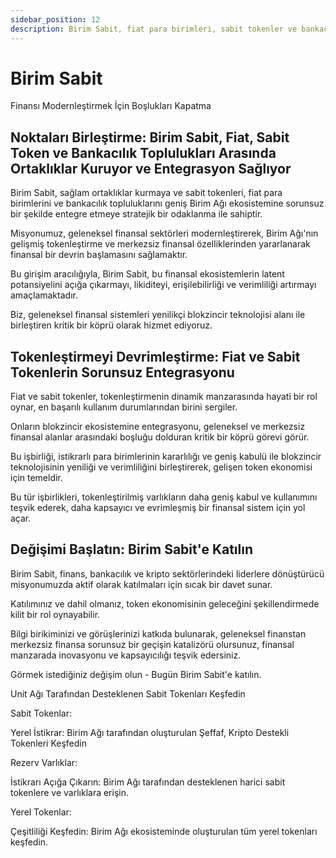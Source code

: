```yaml
---
sidebar_position: 12
description: Birim Sabit, fiat para birimleri, sabit tokenler ve bankacılık toplulukları arasında ortaklıklar kurarak ve entegrasyon sağlayarak finansı modernleştirmek için boşlukları kapatmaya odaklanmıştır.
---
```


# Birim Sabit

Finansı Modernleştirmek İçin Boşlukları Kapatma

## Noktaları Birleştirme: Birim Sabit, Fiat, Sabit Token ve Bankacılık Toplulukları Arasında Ortaklıklar Kuruyor ve Entegrasyon Sağlıyor

Birim Sabit, sağlam ortaklıklar kurmaya ve sabit tokenleri, fiat para birimlerini ve bankacılık topluluklarını geniş Birim Ağı ekosistemine sorunsuz bir şekilde entegre etmeye stratejik bir odaklanma ile sahiptir.

Misyonumuz, geleneksel finansal sektörleri modernleştirerek, Birim Ağı'nın gelişmiş tokenleştirme ve merkezsiz finansal özelliklerinden yararlanarak finansal bir devrin başlamasını sağlamaktır.

Bu girişim aracılığıyla, Birim Sabit, bu finansal ekosistemlerin latent potansiyelini açığa çıkarmayı, likiditeyi, erişilebilirliği ve verimliliği artırmayı amaçlamaktadır.

Biz, geleneksel finansal sistemleri yenilikçi blokzincir teknolojisi alanı ile birleştiren kritik bir köprü olarak hizmet ediyoruz.

## Tokenleştirmeyi Devrimleştirme: Fiat ve Sabit Tokenlerin Sorunsuz Entegrasyonu

Fiat ve sabit tokenler, tokenleştirmenin dinamik manzarasında hayati bir rol oynar, en başarılı kullanım durumlarından birini sergiler.

Onların blokzincir ekosistemine entegrasyonu, geleneksel ve merkezsiz finansal alanlar arasındaki boşluğu dolduran kritik bir köprü görevi görür.

Bu işbirliği, istikrarlı para birimlerinin kararlılığı ve geniş kabulü ile blokzincir teknolojisinin yeniliği ve verimliliğini birleştirerek, gelişen token ekonomisi için temeldir.

Bu tür işbirlikleri, tokenleştirilmiş varlıkların daha geniş kabul ve kullanımını teşvik ederek, daha kapsayıcı ve evrimleşmiş bir finansal sistem için yol açar.

## Değişimi Başlatın: Birim Sabit'e Katılın

Birim Sabit, finans, bankacılık ve kripto sektörlerindeki liderlere dönüştürücü misyonumuzda aktif olarak katılmaları için sıcak bir davet sunar.

Katılımınız ve dahil olmanız, token ekonomisinin geleceğini şekillendirmede kilit bir rol oynayabilir.

Bilgi birikiminizi ve görüşlerinizi katkıda bulunarak, geleneksel finanstan merkezsiz finansa sorunsuz bir geçişin katalizörü olursunuz, finansal manzarada inovasyonu ve kapsayıcılığı teşvik edersiniz.

Görmek istediğiniz değişim olun - Bugün Birim Sabit'e katılın.

Unit Ağı Tarafından Desteklenen Sabit Tokenları Keşfedin

<div class="docs-grid-alt">
  <div class="docs-card-alt">
    <div class="docs-card-alt-header">
      <span>Sabit Tokenlar:</span>
    </div>
    <div class="docs-card-alt-description">
      <p>
        Yerel İstikrar: Birim Ağı tarafından oluşturulan Şeffaf, Kripto Destekli Tokenleri Keşfedin
      </p>
    </div>
  </div>
  <div class="docs-card-alt">
    <div class="docs-card-alt-header">
      <span>Rezerv Varlıklar:</span>
    </div>
    <div class="docs-card-alt-description">
      <p>
        İstikrarı Açığa Çıkarın: Birim Ağı tarafından desteklenen harici sabit tokenlere ve varlıklara erişin.
      </p>
    </div>
  </div>
  <div class="docs-card-alt">
    <div class="docs-card-alt-header">
      <span>Yerel Tokenlar:</span>
    </div>
    <div class="docs-card-alt-description">
      <p>
        Çeşitliliği Keşfedin: Birim Ağı ekosisteminde oluşturulan tüm yerel tokenları keşfedin.
      </p>
    </div>
  </div>
</div>
